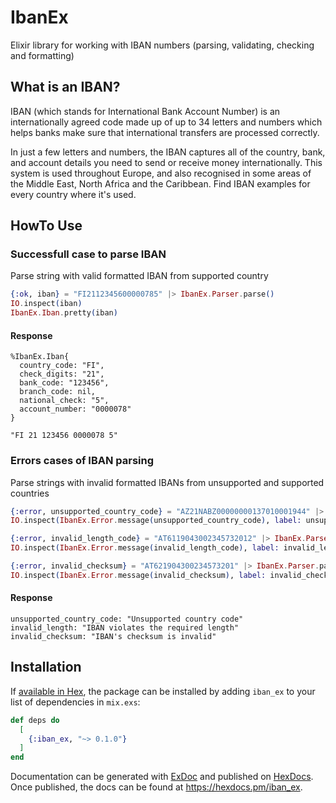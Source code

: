 # IbanEx

Elixir library for working with IBAN numbers (parsing, validating, checking and formatting)

## What is an IBAN?

IBAN (which stands for International Bank Account Number) is an internationally agreed code made up of up to 34 letters and numbers which helps banks make sure that international transfers are processed correctly.

In just a few letters and numbers, the IBAN captures all of the country, bank, and account details you need to send or receive money internationally. This system is used throughout Europe, and also recognised in some areas of the Middle East, North Africa and the Caribbean. Find IBAN examples for every country where it's used.

## HowTo Use

### Successfull case to parse IBAN

Parse string with valid formatted IBAN from supported country

```elixir 
{:ok, iban} = "FI2112345600000785" |> IbanEx.Parser.parse()
IO.inspect(iban)
IbanEx.Iban.pretty(iban)
```

#### Response

    %IbanEx.Iban{
      country_code: "FI",
      check_digits: "21",
      bank_code: "123456",
      branch_code: nil,
      national_check: "5",
      account_number: "0000078"
    }
    
    "FI 21 123456 0000078 5"

### Errors cases of IBAN parsing

Parse strings with invalid formatted IBANs from unsupported and supported countries

```elixir
{:error, unsupported_country_code} = "AZ21NABZ00000000137010001944" |> IbanEx.Parser.parse()
IO.inspect(IbanEx.Error.message(unsupported_country_code), label: unsupported_country_code)

{:error, invalid_length_code} = "AT6119043002345732012" |> IbanEx.Parser.parse()
IO.inspect(IbanEx.Error.message(invalid_length_code), label: invalid_length_code)

{:error, invalid_checksum} = "AT621904300234573201" |> IbanEx.Parser.parse()
IO.inspect(IbanEx.Error.message(invalid_checksum), label: invalid_checksum)
```

#### Response

    unsupported_country_code: "Unsupported country code"
    invalid_length: "IBAN violates the required length"
    invalid_checksum: "IBAN's checksum is invalid"


## Installation

If [available in Hex](https://hex.pm/docs/publish), the package can be installed
by adding `iban_ex` to your list of dependencies in `mix.exs`:

```elixir
def deps do
  [
    {:iban_ex, "~> 0.1.0"}
  ]
end
```

Documentation can be generated with [ExDoc](https://github.com/elixir-lang/ex_doc)
and published on [HexDocs](https://hexdocs.pm). Once published, the docs can
be found at <https://hexdocs.pm/iban_ex>.

